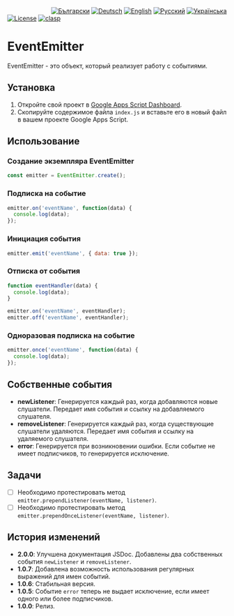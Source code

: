 <div id="locales" align="right">
  <a href="README-BG.md"><img src="https://img.shields.io/badge/BG-grey?style=flat" alt="Български"></a>
  <a href="README-DE.md"><img src="https://img.shields.io/badge/DE-grey?style=flat" alt="Deutsch"></a>
  <a href="README.md"><img src="https://img.shields.io/badge/EN-grey?style=flat" alt="English"></a>
  <a href="README-RU.md"><img src="https://img.shields.io/badge/RU-blue?style=flat" alt="Русский"></a>
  <a href="README-UK.md"><img src="https://img.shields.io/badge/UK-grey?style=flat" alt="Українська"></a>
</div>

<div id="badges" align="left">
  <a href="LICENSE.md"><img src="https://img.shields.io/github/license/MaksymStoianov/EventEmitter" alt="License"></a>
  <a href="https://github.com/google/clasp"><img src="https://img.shields.io/badge/built%20with-clasp-4285f4.svg" alt="clasp"></a>
</div>


# EventEmitter

EventEmitter - это объект, который реализует работу с событиями.


## Установка

1. Откройте свой проект в [Google Apps Script Dashboard](https://script.google.com/).
2. Скопируйте содержимое файла `index.js` и вставьте его в новый файл в вашем проекте Google Apps Script.

## Использование

### Создание экземпляра EventEmitter

```javascript
const emitter = EventEmitter.create();
```

### Подписка на событие

```javascript
emitter.on('eventName', function(data) {
  console.log(data);
});
```

### Инициация события

```javascript
emitter.emit('eventName', { data: true });
```

### Отписка от события

```javascript
function eventHandler(data) {
  console.log(data);
}

emitter.on('eventName', eventHandler);
emitter.off('eventName', eventHandler);
```

### Одноразовая подписка на событие

```javascript
emitter.once('eventName', function(data) {
  console.log(data);
});
```

## Собственные события

- **newListener**: Генерируется каждый раз, когда добавляются новые слушатели. Передает имя события и ссылку на добавляемого слушателя.
- **removeListener**: Генерируется каждый раз, когда существующие слушатели удаляются. Передает имя события и ссылку на удаляемого слушателя.
- **error**: Генерируется при возникновении ошибки. Если событие не имеет подписчиков, то генерируется исключение.

## Задачи

- [ ] Необходимо протестировать метод `emitter.prependListener(eventName, listener)`.
- [ ] Необходимо протестировать метод `emitter.prependOnceListener(eventName, listener)`.

## История изменений

- **2.0.0**: Улучшена документация JSDoc. Добавлены два собственных события `newListener` и `removeListener`.
- **1.0.7**: Добавлена возможность использования регулярных выражений для имен событий.
- **1.0.6**: Стабильная версия.
- **1.0.5**: Событие `error` теперь не выдает исключение, если имеет одного или более подписчиков.
- **1.0.0**: Релиз.
